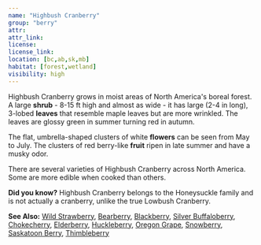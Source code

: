 ```yaml
---
name: "Highbush Cranberry"
group: "berry"
attr: 
attr_link: 
license: 
license_link: 
location: [bc,ab,sk,mb]
habitat: [forest,wetland]
visibility: high 
---
```

Highbush Cranberry grows in moist areas of North America's boreal forest. A large **shrub** - 8-15 ft high and almost as wide - it has large (2-4 in long), 3-lobed **leaves** that resemble maple leaves but are more wrinkled. The leaves are glossy green in summer turning red in autumn.

The flat, umbrella-shaped clusters of white **flowers** can be seen from May to July. The clusters of red berry-like **fruit** ripen in late summer and have a musky odor.

There are several varieties of Highbush Cranberry across North America. Some are more edible when cooked than others.

**Did you know?** Highbush Cranberry belongs to the Honeysuckle family and is not actually a cranberry, unlike the true Lowbush Cranberry.

<!-- generated, do not edit -->
**See Also:**
[Wild Strawberry](/plants/wildstraw),
[Bearberry](/trees/bear),
[Blackberry](/trees/black),
[Silver Buffaloberry](/trees/buffalo),
[Chokecherry](/trees/choke),
[Elderberry](/trees/elder),
[Huckleberry](/trees/huck),
[Oregon Grape](/trees/orgrape),
[Snowberry](/trees/snow),
[Saskatoon Berry](/trees/stoon),
[Thimbleberry](/trees/thimble)
